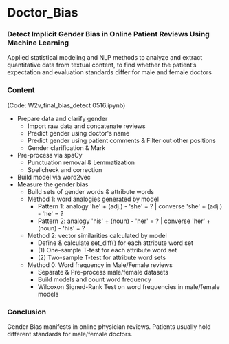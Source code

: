 # Doctor_Bias

### Detect Implicit Gender Bias in Online Patient Reviews Using Machine Learning
Applied statistical modeling and NLP methods to analyze and extract quantitative data from textual content, to find whether the patient’s expectation and evaluation standards differ for male and female doctors

### Content
(Code: W2v_final_bias_detect 0516.ipynb)
- Prepare data and clarify gender
  - Import raw data and concatenate reviews
  - Predict gender using doctor's name
  - Predict gender using patient comments & Filter out other positions
  - Gender clarification & Mark
- Pre-process via spaCy
  - Punctuation removal & Lemmatization
  - Spellcheck and correction
- Build model via word2vec
- Measure the gender bias
  - Build sets of gender words & attribute words
  - Method 1: word analogies generated by model
    - Pattern 1: analogy 'he' + (adj.) - 'she' = ? | converse 'she' + (adj.) - 'he' = ?
    - Pattern 2: analogy 'his' + (noun) - 'her' = ? | converse 'her' + (noun) - 'his' = ?
  - Method 2: vector similarities calculated by model
    - Define & calculate set_diff() for each attribute word set
    - (1) One-sample T-test for each attribute word set
    - (2) Two-sample T-test for attribute word sets
  - Method 0: Word frequency in Male/Female reviews
    - Separate & Pre-process male/female datasets
    - Build models and count word frequency
    - Wilcoxon Signed-Rank Test on word frequencies in male/female models
    
### Conclusion
Gender Bias manifests in online physician reviews. Patients usually hold different standards for male/female doctors.
